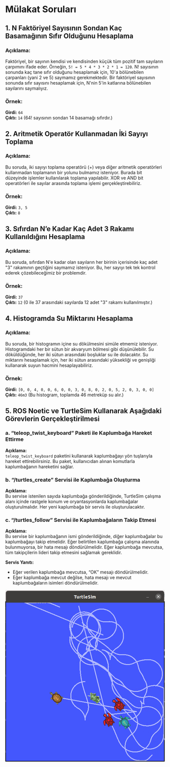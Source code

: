 # Mülakat Soruları 

## 1. **N Faktöriyel Sayısının Sondan Kaç Basamağının Sıfır Olduğunu Hesaplama**

### Açıklama:
Faktöriyel, bir sayının kendisi ve kendisinden küçük tüm pozitif tam sayıların çarpımını ifade eder. Örneğin, `5! = 5 * 4 * 3 * 2 * 1 = 120`. N! sayısının sonunda kaç tane sıfır olduğunu hesaplamak için, 10'a bölünebilen çarpanları (yani 2 ve 5) saymamız gerekmektedir. Bir faktöriyel sayısının sonunda sıfır sayısını hesaplamak için, N'nin 5'in katlarına bölünebilen sayılarını saymalıyız.

### Örnek:
**Girdi:** `64`  
**Çıktı:** `14` (64! sayısının sondan 14 basamağı sıfırdır.)

## 2. **Aritmetik Operatör Kullanmadan İki Sayıyı Toplama**

### Açıklama:
Bu soruda, iki sayıyı toplama operatörü (+) veya diğer aritmetik operatörleri kullanmadan toplamanın bir yolunu bulmamız isteniyor. Burada bit düzeyinde işlemler kullanılarak toplama yapılabilir. XOR ve AND bit operatörleri ile sayılar arasında toplama işlemi gerçekleştirebiliriz.


### Örnek:
**Girdi:** `3, 5`  
**Çıktı:** `8`

## 3. **Sıfırdan N’e Kadar Kaç Adet 3 Rakamı Kullanıldığını Hesaplama**

### Açıklama:
Bu soruda, sıfırdan N'e kadar olan sayıların her birinin içerisinde kaç adet "3" rakamının geçtiğini saymamız isteniyor. Bu, her sayıyı tek tek kontrol ederek çözebileceğimiz bir problemdir.

### Örnek:
**Girdi:** `37`  
**Çıktı:** `12` (0 ile 37 arasındaki sayılarda 12 adet "3" rakamı kullanılmıştır.)

## 4. **Histogramda Su Miktarını Hesaplama**

### Açıklama:
Bu soruda, bir histogramın içine su dökülmesini simüle etmemiz isteniyor. Histogramdaki her bir sütun bir akvaryum bölmesi gibi düşünülebilir. Su döküldüğünde, her iki sütun arasındaki boşluklar su ile dolacaktır. Su miktarını hesaplamak için, her iki sütun arasındaki yüksekliği ve genişliği kullanarak suyun hacmini hesaplayabiliriz.


### Örnek:
**Girdi:** `[0, 0, 4, 0, 0, 6, 0, 0, 3, 0, 8, 0, 2, 0, 5, 2, 0, 3, 0, 0]`  
**Çıktı:** `46m3` (Bu histogram, toplamda 46 metreküp su alır.)

## 5. **ROS Noetic ve TurtleSim Kullanarak Aşağıdaki Görevlerin Gerçekleştirilmesi**


### a. **“teleop_twist_keyboard” Paketi ile Kaplumbağa Hareket Ettirme**

**Açıklama:**  
`teleop_twist_keyboard` paketini kullanarak kaplumbağayı yön tuşlarıyla hareket ettirebilirsiniz. Bu paket, kullanıcıdan alınan komutlarla kaplumbağanın hareketini sağlar.

### b. **“/turtles_create” Servisi ile Kaplumbağa Oluşturma**

**Açıklama:**  
Bu servise istenilen sayıda kaplumbağa gönderildiğinde, TurtleSim çalışma alanı içinde rastgele konum ve oryantasyonlarda kaplumbağalar oluşturulmalıdır. Her yeni kaplumbağa bir servis ile oluşturulacaktır.

### c. **“/turtles_follow” Servisi ile Kaplumbağaların Takip Etmesi**

**Açıklama:**  
Bu servise bir kaplumbağanın ismi gönderildiğinde, diğer kaplumbağalar bu kaplumbağayı takip etmelidir. Eğer belirtilen kaplumbağa çalışma alanında bulunmuyorsa, bir hata mesajı döndürülmelidir. Eğer kaplumbağa mevcutsa, tüm takipçilerin lideri takip etmesini sağlamak gereklidir.

**Servis Yanıtı:**  
- Eğer verilen kaplumbağa mevcutsa, “OK” mesajı döndürülmelidir.
- Eğer kaplumbağa mevcut değilse, hata mesajı ve mevcut kaplumbağaların isimleri döndürülmelidir.

![Sonuç:](turtle_follow.gif)
